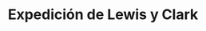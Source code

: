 ﻿---
title: "Expedición de Lewis y Clark"
permalink: periodes_885.html
layout: periode
dataInici: 1804
dataFi: 1806
sidebar: periodes
pares:
  - 829:
    title: "Frontera Estadounidense"
    dataInici: "(1783)"
    dataFi: "(1920)"

fills:
jocsPrincipals:
jocsEscenaris:
  - title: "Discoveries"
    bggId: 171669
    dataInici: 
    dataFi: 

jocsEpoca:
jocsEpocaEscenaris:
---
